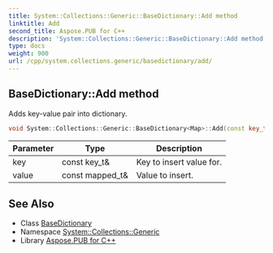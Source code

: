 ```yaml
---
title: System::Collections::Generic::BaseDictionary::Add method
linktitle: Add
second_title: Aspose.PUB for C++
description: 'System::Collections::Generic::BaseDictionary::Add method. Adds key-value pair into dictionary in C++.'
type: docs
weight: 900
url: /cpp/system.collections.generic/basedictionary/add/
---
```

## BaseDictionary::Add method


Adds key-value pair into dictionary.

```cpp
void System::Collections::Generic::BaseDictionary<Map>::Add(const key_t &key, const mapped_t &value) override
```


| Parameter | Type | Description |
| --- | --- | --- |
| key | const key_t\& | Key to insert value for. |
| value | const mapped_t\& | Value to insert. |

## See Also

* Class [BaseDictionary](../)
* Namespace [System::Collections::Generic](../../)
* Library [Aspose.PUB for C++](../../../)
